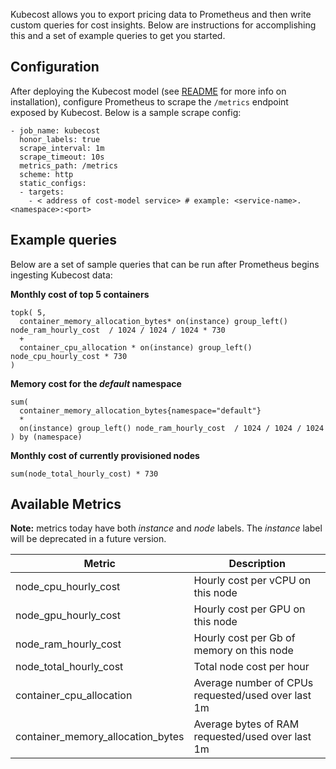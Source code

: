 Kubecost allows you to export pricing data to Prometheus and then write custom queries for cost insights. Below are instructions for accomplishing this and a set of example queries to get you started.

## Configuration

After deploying the Kubecost model (see [README](README.md) for more info on installation), configure Prometheus to scrape the `/metrics` endpoint exposed by Kubecost. Below is a sample scrape config:

```
- job_name: kubecost
  honor_labels: true
  scrape_interval: 1m
  scrape_timeout: 10s
  metrics_path: /metrics
  scheme: http
  static_configs:
  - targets:
    - < address of cost-model service> # example: <service-name>.<namespace>:<port>
``` 

## Example queries

Below are a set of sample queries that can be run after Prometheus begins ingesting Kubecost data:

__Monthly cost of top 5 containers__

```
topk( 5, 
  container_memory_allocation_bytes* on(instance) group_left() node_ram_hourly_cost  / 1024 / 1024 / 1024 * 730
  + 
  container_cpu_allocation * on(instance) group_left() node_cpu_hourly_cost * 730
)
```

__Memory cost for the *default* namespace__

```
sum(
  container_memory_allocation_bytes{namespace="default"} 
  * 
  on(instance) group_left() node_ram_hourly_cost  / 1024 / 1024 / 1024
) by (namespace)
```

__Monthly cost of currently provisioned nodes__

```
sum(node_total_hourly_cost) * 730
```


## Available Metrics

**Note:** metrics today have both *instance* and *node* labels. The *instance* label will be deprecated in a future version.

| Metric       | Description                                                                                            |
| ------------ | ------------------------------------------------------------------------------------------------------ |
| node_cpu_hourly_cost | Hourly cost per vCPU on this node  |
| node_gpu_hourly_cost | Hourly cost per GPU on this node  |
| node_ram_hourly_cost   | Hourly cost per Gb of memory on this node                       |
| node_total_hourly_cost   | Total node cost per hour                       |
| container_cpu_allocation   | Average number of CPUs requested/used over last 1m                      |
| container_memory_allocation_bytes   | Average bytes of RAM requested/used over last 1m                 |
